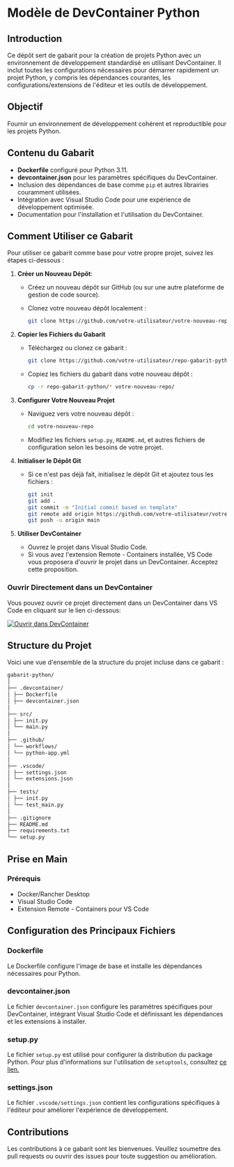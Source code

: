 # Modèle de DevContainer Python

## Introduction

Ce dépôt sert de gabarit pour la création de projets Python avec un environnement de développement standardisé en utilisant DevContainer. Il inclut toutes les configurations nécessaires pour démarrer rapidement un projet Python, y compris les dépendances courantes, les configurations/extensions de l'éditeur et les outils de développement.

## Objectif

Fournir un environnement de développement cohérent et reproductible pour les projets Python.

## Contenu du Gabarit

- **Dockerfile** configuré pour Python 3.11.
- **devcontainer.json** pour les paramètres spécifiques du DevContainer.
- Inclusion des dépendances de base comme `pip` et autres librairies couramment utilisées.
- Intégration avec Visual Studio Code pour une expérience de développement optimisée.
- Documentation pour l'installation et l'utilisation du DevContainer.

## Comment Utiliser ce Gabarit

Pour utiliser ce gabarit comme base pour votre propre projet, suivez les étapes ci-dessous :

1. **Créer un Nouveau Dépôt**:
   - Créez un nouveau dépôt sur GitHub (ou sur une autre plateforme de gestion de code source).
   - Clonez votre nouveau dépôt localement :

     ```sh
     git clone https://github.com/votre-utilisateur/votre-nouveau-repo.git
     ```

2. **Copier les Fichiers du Gabarit**

   - Téléchargez ou clonez ce gabarit :

     ```sh
     git clone https://github.com/votre-utilisateur/repo-gabarit-python.git
     ```

   - Copiez les fichiers du gabarit dans votre nouveau dépôt :

     ```sh
     cp -r repo-gabarit-python/* votre-nouveau-repo/
     ```

3. **Configurer Votre Nouveau Projet**

   - Naviguez vers votre nouveau dépôt :

     ```sh
     cd votre-nouveau-repo
     ```

   - Modifiez les fichiers `setup.py`, `README.md`, et autres fichiers de configuration selon les besoins de votre projet.

4. **Initialiser le Dépôt Git**

   - Si ce n'est pas déjà fait, initialisez le dépôt Git et ajoutez tous les fichiers :

     ```sh
     git init
     git add .
     git commit -m "Initial commit based on template"
     git remote add origin https://github.com/votre-utilisateur/votre-nouveau-repo.git
     git push -u origin main
     ```

5. **Utiliser DevContainer**

   - Ouvrez le projet dans Visual Studio Code.
   - Si vous avez l'extension Remote - Containers installée, VS Code vous proposera d'ouvrir le projet dans un DevContainer. Acceptez cette proposition.

### Ouvrir Directement dans un DevContainer

   Vous pouvez ouvrir ce projet directement dans un DevContainer dans VS Code en cliquant sur le lien ci-dessous:

   [![Ouvrir dans DevContainer](https://img.shields.io/badge/Vue%20DevContainer-Open%20in%20VS%20Code-blue?logo=visual-studio-code&style=for-the-badge)](vscode://vscode-remote/uri/github.com/arches-mcc/gabarit-python)

## Structure du Projet

Voici une vue d'ensemble de la structure du projet incluse dans ce gabarit :

``` bash
gabarit-python/
│
├── .devcontainer/
│ ├── Dockerfile
│ ├── devcontainer.json
│
├── src/
│ ├── init.py
│ └── main.py
│
├── .github/
│ └── workflows/
│ └── python-app.yml
│
├── .vscode/
│ ├── settings.json
│ └── extensions.json
│
├── tests/
│ ├── init.py
│ └── test_main.py
│
├── .gitignore
├── README.md
├── requirements.txt
└── setup.py
```

## Prise en Main

### Prérequis

- Docker/Rancher Desktop
- Visual Studio Code
- Extension Remote - Containers pour VS Code

## Configuration des Principaux Fichiers

### Dockerfile

Le Dockerfile configure l'image de base et installe les dépendances nécessaires pour Python.

### devcontainer.json

Le fichier `devcontainer.json` configure les paramètres spécifiques pour DevContainer, intégrant Visual Studio Code et définissant les dépendances et les extensions à installer.

### setup.py

Le fichier `setup.py` est utilisé pour configurer la distribution du package Python. Pour plus d'informations sur l'utilisation de `setuptools`, consultez
[ce lien.](https://setuptools.pypa.io/en/latest/userguide/quickstart.html)

### settings.json

Le fichier `.vscode/settings.json` contient les configurations spécifiques à l'éditeur pour améliorer l'expérience de développement.

## Contributions

Les contributions à ce gabarit sont les bienvenues. Veuillez soumettre des pull requests ou ouvrir des issues pour toute suggestion ou amélioration.

